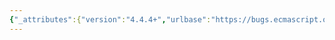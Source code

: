 ```yaml
---
{"_attributes":{"version":"4.4.4+","urlbase":"https://bugs.ecmascript.org/","maintainer":"dherman@mozilla.com"},"bug":{"bug_id":3348,"creation_ts":"2014-11-13 08:44:00 -0800","short_desc":"9.4.6  Module Namespace Exotic Objects: Typos","delta_ts":"2014-12-07 14:35:04 -0800","product":"Draft for 6th Edition","component":"editorial issue","version":"Rev 28: October 14, 2014 Draft","rep_platform":"All","op_sys":"All","bug_status":"RESOLVED","resolution":"FIXED","priority":"Normal","bug_severity":"normal","everconfirmed":true,"reporter":{"uid":"andrebargull","name":"André Bargull"},"assigned_to":{"uid":"allen","name":"Allen Wirfs-Brock"},"long_desc":[{"commentid":10597,"comment_count":0,"who":{"uid":"andrebargull","name":"André Bargull"},"bug_when":"2014-11-13 08:44:58 -0800","thetext":"9.4.6  Module Namespace Exotic Objects, 1st para.\n\n> the binding namess exported\n\n\"namess\" -> \"names\"\n\n> The exported bindings includes\n\n\"includes\" -> \"include\"\n\n\n9.4.6.8 [[Get]] (P, Receiver) \n\n- step 2: `Type(P) is String` -> `Type(P) is Symbol`"},{"commentid":10760,"comment_count":1,"who":{"uid":"allen","name":"Allen Wirfs-Brock"},"bug_when":"2014-12-05 09:37:49 -0800","thetext":"fixed in rev29 editor's draft"},{"commentid":10882,"comment_count":2,"who":{"uid":"allen","name":"Allen Wirfs-Brock"},"bug_when":"2014-12-07 14:35:04 -0800","thetext":"fixed in rev29"}]}}
---
```

